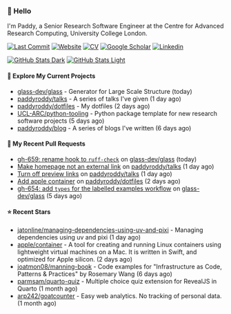 ### 👋 Hello

I'm Paddy, a Senior Research Software Engineer at the Centre for Advanced
Research Computing, University College London.

[![Last Commit](https://img.shields.io/github/last-commit/paddyroddy/paddyroddy/main?label=updated)](https://github.com/paddyroddy)
[![Website](https://img.shields.io/badge/GitHub%20Pages-222?logo=githubpages&logoColor=fff&style=for-the-badge&style=flat)](https://paddyroddy.github.io)
[![CV](https://img.shields.io/badge/CV-PDF-pink.svg)](https://paddyroddy.github.io/cv)
[![Google Scholar](https://img.shields.io/badge/Google%20Scholar-4285F4?logo=googlescholar&logoColor=fff&style=for-the-badge&style=flat)](https://scholar.google.com/citations?user=OFigHUwAAAAJ)
[![Linkedin](https://img.shields.io/badge/LinkedIn-0A66C2?logo=linkedin&logoColor=fff&style=for-the-badge&style=flat)](https://www.linkedin.com/in/patrickjamesroddy)

[![GitHub Stats Dark](https://github-readme-stats-paddyroddy.vercel.app/api?username=paddyroddy&disable_animations=true&hide_border=true&hide_title=true&include_all_commits=true&rank_icon=github&show=prs_merged,reviews&show_icons=true&theme=tokyonight)](https://github.com/paddyroddy/paddyroddy#gh-dark-mode-only)
[![GitHub Stats Light](https://github-readme-stats-paddyroddy.vercel.app/api?username=paddyroddy&disable_animations=true&hide_border=true&hide_title=true&include_all_commits=true&rank_icon=github&show=prs_merged,reviews&show_icons=true&theme=default)](https://github.com/paddyroddy/paddyroddy#gh-light-mode-only)

#### 👷 Explore My Current Projects

- [glass-dev/glass](https://github.com/glass-dev/glass) - Generator for Large Scale Structure
  (today)
- [paddyroddy/talks](https://github.com/paddyroddy/talks) - A series of talks I&#39;ve given
  (1 day ago)
- [paddyroddy/dotfiles](https://github.com/paddyroddy/dotfiles) - My dotfiles
  (2 days ago)
- [UCL-ARC/python-tooling](https://github.com/UCL-ARC/python-tooling) - Python package template for new research software projects
  (5 days ago)
- [paddyroddy/blog](https://github.com/paddyroddy/blog) - A series of blogs I&#39;ve written
  (6 days ago)

#### 🔨 My Recent Pull Requests

- [gh-659: rename hook to `ruff-check`](https://github.com/glass-dev/glass/pull/660) on [glass-dev/glass](https://github.com/glass-dev/glass)
  (today)
- [Make homepage not an external link](https://github.com/paddyroddy/talks/pull/124) on [paddyroddy/talks](https://github.com/paddyroddy/talks)
  (1 day ago)
- [Turn off preview links](https://github.com/paddyroddy/talks/pull/123) on [paddyroddy/talks](https://github.com/paddyroddy/talks)
  (1 day ago)
- [Add apple container](https://github.com/paddyroddy/dotfiles/pull/103) on [paddyroddy/dotfiles](https://github.com/paddyroddy/dotfiles)
  (2 days ago)
- [gh-654: add `types` for the labelled examples workflow](https://github.com/glass-dev/glass/pull/655) on [glass-dev/glass](https://github.com/glass-dev/glass)
  (5 days ago)

#### ⭐ Recent Stars

- [jatonline/managing-dependencies-using-uv-and-pixi](https://github.com/jatonline/managing-dependencies-using-uv-and-pixi) - Managing dependencies using uv and pixi
  (1 day ago)
- [apple/container](https://github.com/apple/container) - A tool for creating and running Linux containers using lightweight virtual machines on a Mac. It is written in Swift, and optimized for Apple silicon. 
  (2 days ago)
- [joatmon08/manning-book](https://github.com/joatmon08/manning-book) - Code examples for &#34;Infrastructure as Code, Patterns &amp; Practices&#34; by Rosemary Wang
  (6 days ago)
- [parmsam/quarto-quiz](https://github.com/parmsam/quarto-quiz) - Multiple choice quiz extension for RevealJS in Quarto
  (1 month ago)
- [arp242/goatcounter](https://github.com/arp242/goatcounter) - Easy web analytics. No tracking of personal data.
  (1 month ago)
